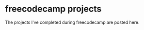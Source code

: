 <h1>freecodecamp projects</h1>
<p>The projects I've completed during freecodecamp are posted here.</p>
